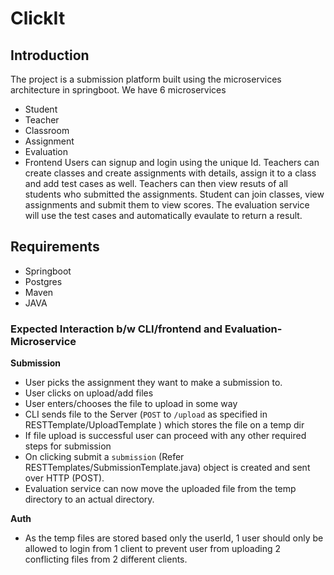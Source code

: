 # ClickIt
## Introduction
The project is a submission platform built using the microservices architecture in springboot. We have 6 microservices
 * Student
 * Teacher
 * Classroom
 * Assignment
 * Evaluation
 * Frontend
 Users can signup and login using the unique Id. Teachers can create classes and create assignments with details, assign it to a class and add test cases as well. Teachers can then view resuts of all students who submitted the assignments.
 Student can join classes, view assignments and submit them to view scores.
 The evaluation service will use the test cases and automatically evaulate to return a result.


## Requirements
 * Springboot
 * Postgres
 * Maven
 * JAVA

### Expected Interaction  b/w CLI/frontend and Evaluation-Microservice

**Submission**

* User picks the assignment they want to make a submission to.
* User clicks on upload/add files
* User enters/chooses the file to upload in some way
* CLI sends file to the Server (`POST` to `/upload` as specified in RESTTemplate/UploadTemplate ) which stores the file on a temp dir
* If file upload is successful user can proceed with any other required steps for submission 
* On clicking submit a `submission` (Refer RESTTemplates/SubmissionTemplate.java) object is created and sent over HTTP (POST).
* Evaluation service can now move the uploaded file from the temp directory to an actual directory.

**Auth**

* As the temp files are stored based only the userId, 1 user should only be allowed to login from 1 client to prevent user from uploading 2 conflicting files from 2 different clients.

